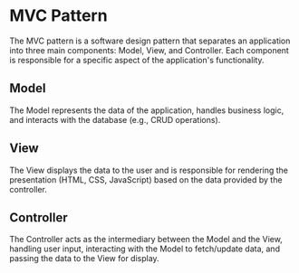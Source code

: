 # MVC Pattern

The MVC pattern is a software design pattern that separates an application into three main components: Model, View, and Controller. Each component is responsible for a specific aspect of the application's functionality.

## Model

The Model represents the data of the application, handles business logic, and interacts with the database (e.g., CRUD operations).

## View

The View displays the data to the user and is responsible for rendering the presentation (HTML, CSS, JavaScript) based on the data provided by the controller.

## Controller

The Controller acts as the intermediary between the Model and the View, handling user input, interacting with the Model to fetch/update data, and passing the data to the View for display.
